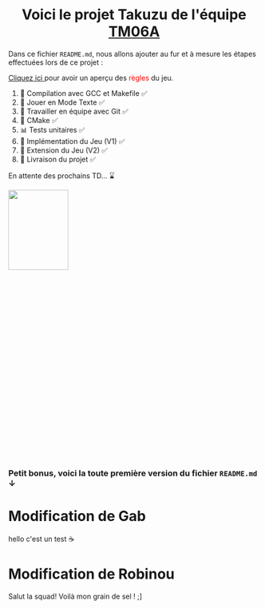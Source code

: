 
# <center>Voici le projet **Takuzu** de l'équipe <ins>TM06A</ins></center> 

Dans ce fichier `README.md`, nous allons ajouter au fur et à mesure les étapes effectuées lors de ce projet :

<a href = "https://fr.wikipedia.org/wiki/Takuzu"> Cliquez ici </a> pour avoir un aperçu des <font color="red">règles</font> du jeu.


1. :construction: Compilation avec GCC et Makefile :white_check_mark:
2. :memo: Jouer en Mode Texte :white_check_mark:
3. :beers: Travailler en équipe avec Git :white_check_mark:
4. :rocket: CMake :white_check_mark:
5. :bar_chart: Tests unitaires :white_check_mark:
6. :space_invader: Implémentation du Jeu (V1) :white_check_mark:
7. :crystal_ball: Extension du Jeu (V2) :white_check_mark:
8. :gift: Livraison du projet :white_check_mark:

En attente des prochains TD... :hourglass:


<img src="https://images.squarespace-cdn.com/content/v1/52711462e4b0932c24aa05ae/1571058938982-RQDIAN589QQ2OJTM4OXW/image-asset.gif?format=300w" width="120" height="160"/>

<br>
<br>
<br>
<br>
<br>
<br>
<br>
<br>
<br>
<br>
<br>
<br>
<br>
<br>
<br>
<br>
<br>
<br>
<br>
<br>
<br>
<br>
<br>

















### Petit bonus, voici la toute première version du fichier `README.md` ↓

# Modification de Gab  
hello c'est un test :coffee:

# Modification de Robinou
Salut la squad! Voilà mon grain de sel ! ;]

